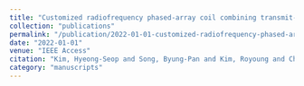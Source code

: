 ```yaml
---
title: "Customized radiofrequency phased-array coil combining transmit-only, receive-only, and transmit/receive coils for magnetic resonance imaging of visual cortex at 7 Tesla"
collection: "publications"
permalink: "/publication/2022-01-01-customized-radiofrequency-phased-array-coil-combining-transmit-only-receive-only"
date: "2022-01-01"
venue: "IEEE Access"
citation: "Kim, Hyeong-Seop and Song, Byung-Pan and Kim, Royoung and Choi, Woo-Chul and Kim, Donghyuk and Shim, Won Mok and Kim, Kyoung-Nam and Lee, Seung-Kyun. \"Customized radiofrequency phased-array coil combining transmit-only, receive-only, and transmit/receive coils for magnetic resonance imaging of visual cortex at 7 Tesla.\" IEEE Access, 2022."
category: "manuscripts"
---
```

